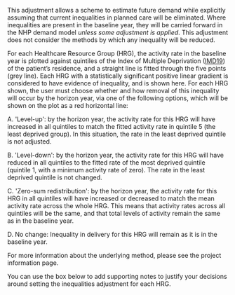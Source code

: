 This adjustment allows a scheme to estimate future demand while explicitly assuming that current inequalities in planned care will be eliminated.  Where inequalities are present in the baseline year, they will be carried forward in the NHP demand model *unless some adjustment is applied*. This adjustment does not consider the methods by which any inequality will be reduced. 

For each Healthcare Resource Group (HRG), the activity rate in the baseline year is plotted against quintiles of the Index of Multiple Deprivation ([IMD19](https://www.gov.uk/government/statistics/english-indices-of-deprivation-2019)) of the patient’s residence, and a straight line is fitted through the five points (grey line). Each HRG with a statistically significant positive linear gradient is considered to have evidence of inequality, and is shown here.  For each HRG shown, the user must choose whether and how removal of this inequality will occur by the horizon year, via one of the following options, which will be shown on the plot as a red horizontal line:  

A. 'Level-up': by the horizon year, the activity rate for this HRG will have increased in all quintiles to match the fitted activity rate in quintile 5 (the least deprived group). In this situation, the rate in the least deprived quintile is not adjusted. 

B. 'Level-down': by the horizon year, the activity rate for this HRG will have reduced in all quintiles to the fitted rate of the most deprived quintile (quintile 1, with a minimum activity rate of zero). The rate in the least deprived quintile is not changed. 

C. 'Zero-sum redistribution': by the horizon year, the activity rate for this HRG in all quintiles will have increased or decreased to match the mean activity rate across the whole HRG. This means that activity rates across all quintiles will be the same, and that total levels of activity remain the same as in the baseline year. 

D.  No change: Inequality in delivery for this HRG will remain as it is in the baseline year. 

For more information about the underlying method, please see the project information page.

You can use the box below to add supporting notes to justify your decisions around setting the inequalities adjustment for each HRG. 
